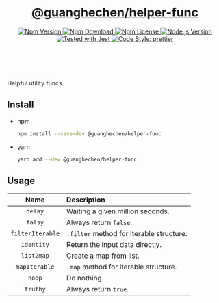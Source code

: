 <header>
  <h1 align="center">
    <a href="https://github.com/guanghechen/node-scaffolds/tree/release-4.x.x/packages/helper-func#readme">@guanghechen/helper-func</a>
  </h1>
  <div align="center">
    <a href="https://www.npmjs.com/package/@guanghechen/helper-func">
      <img
        alt="Npm Version"
        src="https://img.shields.io/npm/v/@guanghechen/helper-func.svg"
      />
    </a>
    <a href="https://www.npmjs.com/package/@guanghechen/helper-func">
      <img
        alt="Npm Download"
        src="https://img.shields.io/npm/dm/@guanghechen/helper-func.svg"
      />
    </a>
    <a href="https://www.npmjs.com/package/@guanghechen/helper-func">
      <img
        alt="Npm License"
        src="https://img.shields.io/npm/l/@guanghechen/helper-func.svg"
      />
    </a>
    <a href="https://github.com/nodejs/node">
      <img
        alt="Node.js Version"
        src="https://img.shields.io/node/v/@guanghechen/helper-func"
      />
    </a>
    <a href="https://github.com/facebook/jest">
      <img
        alt="Tested with Jest"
        src="https://img.shields.io/badge/tested_with-jest-9c465e.svg"
      />
    </a>
    <a href="https://github.com/prettier/prettier">
      <img
        alt="Code Style: prettier"
        src="https://img.shields.io/badge/code_style-prettier-ff69b4.svg?style=flat-square"
      />
    </a>
  </div>
</header>
<br/>

Helpful utility funcs.


## Install

* npm

  ```bash
  npm install --save-dev @guanghechen/helper-func
  ```

* yarn

  ```bash
  yarn add --dev @guanghechen/helper-func
  ```

## Usage

Name              | Description
:----------------:|:----------------------------------------------------------------
`delay`           | Waiting a given million seconds.
`falsy`           | Always return `false`.
`filterIterable`  | `.filter` method for Iterable structure.
`identity`        | Return the input data directly.
`list2map`        | Create a map from list.
`mapIterable`     | `.map` method for Iterable structure.
`noop`            | Do nothing.
`truthy`          | Always return `true`.

[homepage]: https://github.com/guanghechen/node-scaffolds/tree/release-4.x.x/packages/helper-func#readme
